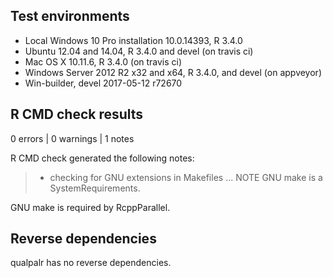 ## Test environments
* Local Windows 10 Pro installation 10.0.14393, R 3.4.0
* Ubuntu 12.04 and 14.04, R 3.4.0 and devel (on travis ci)
* Mac OS X 10.11.6, R 3.4.0 (on travis ci)
* Windows Server 2012 R2 x32 and x64, R 3.4.0, and devel (on appveyor)
* Win-builder, devel 2017-05-12 r72670

## R CMD check results

0 errors | 0 warnings | 1 notes

R CMD check generated the following notes:

> * checking for GNU extensions in Makefiles ... NOTE
> GNU make is a SystemRequirements.

GNU make is required by RcppParallel.

## Reverse dependencies

qualpalr has no reverse dependencies.
